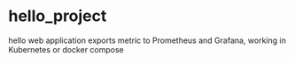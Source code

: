 # hello_project
hello web application exports metric to Prometheus and Grafana, working in Kubernetes or docker compose

